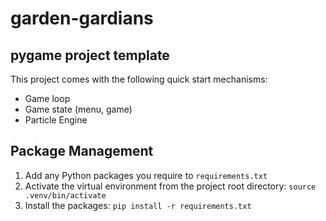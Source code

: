 # garden-gardians

## pygame project template

This project comes with the following quick start mechanisms:

- Game loop
- Game state (menu, game)
- Particle Engine

## Package Management

1. Add any Python packages you require to `requirements.txt`
2. Activate the virtual environment from the project root directory: `source .venv/bin/activate`
3. Install the packages: `pip install -r requirements.txt`
